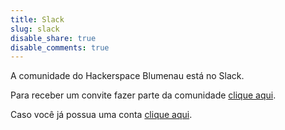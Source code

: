 ```yaml
---
title: Slack
slug: slack
disable_share: true
disable_comments: true
---
```


A comunidade do Hackerspace Blumenau está no Slack.

Para receber um convite fazer parte da comunidade [clique aqui][slack-in].

Caso você já possua uma conta [clique aqui][slack].

[slack]: https://hackerspaceblumenau.slack.com/
[slack-in]: https://join.slack.com/t/hackerspaceblumenau/shared_invite/zt-1pmb84wc4-zNRhKV5g~bSe7zj8YUoC7A
